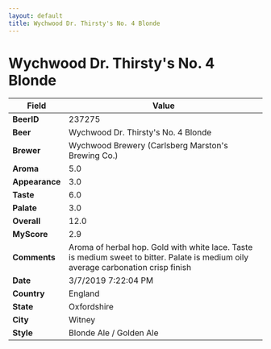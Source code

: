 ```yaml
---
layout: default
title: Wychwood Dr. Thirsty's No. 4 Blonde
---
```


# Wychwood Dr. Thirsty's No. 4 Blonde

| Field         | Value     |
|---------------|-----------|
| **BeerID** | 237275 |
| **Beer** | Wychwood Dr. Thirsty's No. 4 Blonde |
| **Brewer** | Wychwood Brewery (Carlsberg Marston&#39;s Brewing Co.) |
| **Aroma** | 5.0 |
| **Appearance** | 3.0 |
| **Taste** | 6.0 |
| **Palate** | 3.0 |
| **Overall** | 12.0 |
| **MyScore** | 2.9 |
| **Comments** | Aroma of herbal hop. Gold with white lace. Taste is medium sweet to bitter. Palate is medium oily average carbonation crisp finish |
| **Date** | 3/7/2019 7:22:04 PM |
| **Country** | England |
| **State** | Oxfordshire |
| **City** | Witney |
| **Style** | Blonde Ale / Golden Ale |
